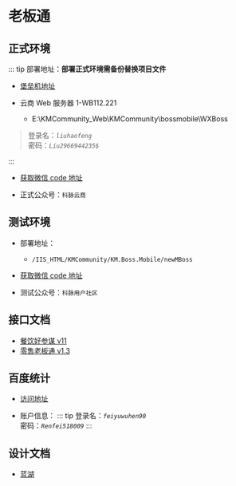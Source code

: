 # 老板通

## 正式环境

::: tip
部署地址：**部署正式环境需备份替换项目文件**

- [堡垒机地址](https://ops-jms.kemai.cn/)

- 云商 Web 服务器 1-WB112.221
  - E:\KMCommunity_Web\KMCommunity\bossmobile\WXBoss

> 登录名：_`liuhaofeng`_  
> 密码：_`Liu2966944235$`_

:::

- [获取微信 code 地址](https://open.weixin.qq.com/connect/oauth2/authorize?appid=wx3d98a5fba2529ad7&redirect_uri=https://bossmobile.cloud.kemai.com.cn/WXBoss/?custid=562971&response_type=code&scope=snsapi_base&state=1#wechat_redirect)

- 正式公众号：`科脉云商`

## 测试环境

- 部署地址：

  - `/IIS_HTML/KMCommunity/KM.Boss.Mobile/newMBoss`

- [获取微信 code 地址](https://open.weixin.qq.com/connect/oauth2/authorize?appid=wx16dbb5de47175b66&redirect_uri=https://weixin-community.cs.kemai.com.cn/KM.Boss.Mobile/newMBoss/?custid=562971&response_type=code&scope=snsapi_base&state=1#wechat_redirect)

- 测试公众号：`科脉用户社区`

## 接口文档

- [餐饮好参谋 v11](http://ys-test.kemai.com.cn:8080/share/5b9gc8uAm)
- [零售老板通 v1.3](http://ys-test.kemai.com.cn:8080/share/Ewh5fJyZ2)

## 百度统计

- [访问地址](https://tongji.baidu.com/web/welcome/login?castk=LTE%3D)

- 账户信息：
  ::: tip
  登录名：_`feiyuwuhen90`_  
  密码：_`Renfei518009`_
  :::

## 设计文档

- [蓝湖](https://lanhuapp.com/web/#/item/project/board?pid=cef948dc-b25a-4174-a52f-7832e80ae963)